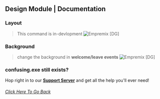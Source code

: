 ## Design Module | Documentation

### **Layout**
> This command is in-devlopment
![Empremix [DG]](https://cdn.discordapp.com/attachments/716657082157236254/716678139987623956/exlayout.png)

### **Background**
> change the background in **welcome/leave events**
![Empremix [DG]](https://cdn.discordapp.com/attachments/716657082157236254/716678132773421096/exbackground.png)

### confusing.exe still exists? 
Hop right in to our [**Support Server**](https://discord.gg/HA7UCtr) and get all the help you'll ever need!




###### [Click Here To Go Back](https://github.com/TheHQE/Empremix/tree/master/Documentation/Free/README.MD)

